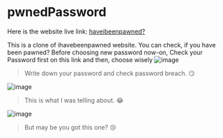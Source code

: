 # pwnedPassword

Here is the website live link: [haveibeenpawned?](https://preeminent-moxie-fd9569.netlify.app/)

This is a clone of ihavebeenpawned website. 
You can check, if you have been pawned?
Before choosing new password now-on, Check your Password first on this link and then, choose wisely
![image](https://user-images.githubusercontent.com/78996216/171419114-0c422f8f-55fd-4414-847e-608400d45714.png)
> Write down your password and check password breach. 😏

![image](https://user-images.githubusercontent.com/78996216/171419392-2ed13fc8-06a4-43e4-b005-c64a43fe288a.png)
> This is what I was telling about. 😂

![image](https://user-images.githubusercontent.com/78996216/171419653-65782216-493f-481f-8087-5d24568ac362.png)
> But may be you got this one? 😒

